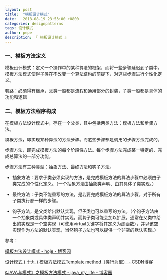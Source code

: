 ```yaml
---
layout: post
title:  "模板设计模式"
date:   2018-08-19 23:53:00 +0800
categories: designpatterns
tags: 设计模式
author: pepe
description: 『 模板设计模式 』
---
```



### **一、模板方法定义**

模板设计模式：定义一个操作中的某种算法的框架，而将一些步骤延迟到子类中。模板方法模式使得子类在不改变一个算法结构的前提下，对这些步骤进行个性化定义。
   
套路：必须得有继承，父类一般都是流程和通用部分的封装，子类一般都是具体的功能和逻辑

### **二、模板方法程序构成**

在模板方法设计模式中，存在一个父类，其中包括两类方法：模板方法和步骤方法。

模板方法，即实现某种算法的方法步骤。而这些步骤都是调用的步骤方法完成的。

步骤方法，即完成模板方法的每个阶段性方法。每个步骤方法完成某一特定的、完成总算法的一部分功能。

步骤方法有三种类型：抽象方法、最终方法和钩子方法。

* 抽象方法：要求子类必须实现的方法，是完成模板方法的算法步骤中必须由子类完成的个性化定义。（一个抽象方法由抽象类声明、由其具体子类实现。）

* 最终方法：子类不能重写的方法，是若要完成模板方法的算法步骤，对于所有子类执行都一样的步骤。

* 钩子方法，是父类给出默认实现，但子类也可以重写的方法。（个钩子方法由一个抽象类或具体类声明并实现，而其子类可能会加以扩展。通常在父类中给出的实现是一个空实现（可使用virtual关键字将其定义为虚函数），并以该空实现作为方法的默认实现，当然钩子方法也可以提供一个非空的默认实现。）


参考：

[模板方法设计模式 - hoje - 博客园](https://www.cnblogs.com/hoje/p/8087144.html)

[设计模式 ( 十九 ) 模板方法模式Template method（类行为型） - CSDN博客](http://blog.csdn.net/hguisu/article/details/7564039)

[《JAVA与模式》之模板方法模式 - java_my_life - 博客园](https://www.cnblogs.com/java-my-life/archive/2012/05/14/2495235.html)











